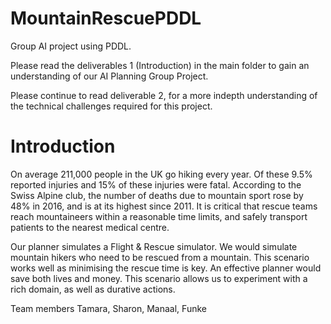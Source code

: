 # MountainRescuePDDL
Group AI project using PDDL. 

Please read the deliverables 1 (Introduction) in the main folder to gain an understanding of our AI Planning Group Project.

Please continue to read deliverable 2, for a more indepth understanding of the technical challenges required for this project.

# Introduction

 On average 211,000 people in the UK go hiking every year. Of these 9.5% reported injuries and
15% of these injuries were fatal. According to the Swiss Alpine club, the number of deaths due to
mountain sport rose by 48% in 2016, and is at its highest since 2011. It is critical that rescue teams
reach mountaineers within a reasonable time limits, and safely transport patients to the nearest
medical centre.


 Our planner simulates a Flight & Rescue simulator. We would simulate mountain hikers who need
to be rescued from a mountain. This scenario works well as minimising the rescue time is key. An
effective planner would save both lives and money. This scenario allows us to experiment with a rich
domain, as well as durative actions.


Team members Tamara, Sharon, Manaal, Funke
